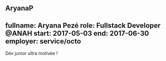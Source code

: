 AryanaP
---
fullname: Aryana Pezé
role: Fullstack Developer @ANAH
start: 2017-05-03
end: 2017-06-30
employer: service/octo
---

Dév junior ultra motivée !
